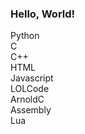 ### Hello, World!

Python
<br/>
C
<br/>
C++
<br/>
HTML
<br/>
Javascript
<br/>
LOLCode
<br/>
ArnoldC
<br/>
Assembly
<br/>
Lua
